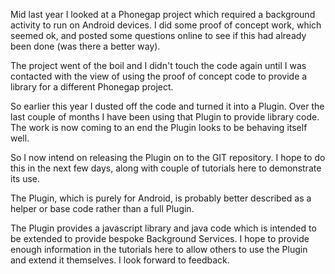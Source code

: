 Mid last year I looked at a Phonegap project which required a background activity to run on Android devices.  I did some proof of concept work, which seemed ok, and posted some questions online to see if this had already been done (was there a better way).

The project went of the boil and I didn't touch the code again until I was contacted with the view of using the proof of concept code to provide a library for a different Phonegap project.

So earlier this year I dusted off the code and turned it into a Plugin.  Over the last couple of months I have been using that Plugin to provide library code.  The work is now coming to an end the Plugin looks to be behaving itself well.

So I now intend on releasing the Plugin on to the GIT repository.  I hope to do this in the next few days, along with couple of tutorials here to demonstrate its use.

The Plugin, which is purely for Android, is probably better described as a helper or base code rather than a full Plugin.

The Plugin provides a javascript library and java code which is intended to be extended to provide bespoke Background Services.  I hope to provide enough information in the tutorials here to allow others to use the Plugin and extend it themselves.  I look forward to feedback.  